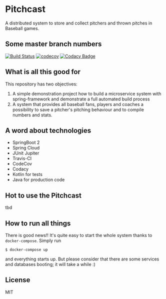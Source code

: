 # Pitchcast

A distributed system to store and collect pitchers and thrown pitches in Baseball games.

## Some master branch numbers
[![Build Status](https://travis-ci.org/SeWaS/pitchcast.svg?branch=master)](https://travis-ci.org/SeWaS/pitchcast)
[![codecov](https://codecov.io/gh/SeWaS/pitchcast/branch/master/graph/badge.svg)](https://codecov.io/gh/SeWaS/pitchcast)
[![Codacy Badge](https://api.codacy.com/project/badge/Grade/c4da3b36fdb54de8b34ecc852c7cfc83)](https://www.codacy.com/app/SeWaS/pitchcast?utm_source=github.com&amp;utm_medium=referral&amp;utm_content=SeWaS/pitchcast&amp;utm_campaign=Badge_Grade)

## What is all this good for
This repository has two objectives:
1. A simple demonstration project how to build a microservice system with spring-framework and demonstrate a full automated build process
2. A system that provides all baseball fans, players and coaches a possibility to save a pitcher's pitching behaviour and to compile numbers and stats.

## A word about technologies

- SpringBoot 2
- Spring Cloud
- JUnit Jupiter
- Travis-CI
- CodeCov
- Codacy
- Kotlin for tests
- Java for production code

## Hot to use the Pitchcast 
tbd

## How to run all things
There is good news!! It's quite easy to start the whole system thanks to ``docker-compose``.
Simply run 
```
$ docker-compose up
```

and everything starts up. But please consider that there are some services and databases booting; it will take a while :)

## License
MIT